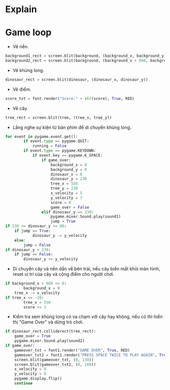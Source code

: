 # Explain
# Game loop
- Vẽ nền.
```python
background1_rect = screen.blit(background, (background_x, background_y))
background2_rect = screen.blit(background, (background_x + 600, background_y))
```
- Vẽ khủng long.
```python
dinosaur_rect = screen.blit(dinosaur, (dinosaur_x, dinosaur_y))
```
- Vẽ điểm.
```python
score_txt = font.render("Score:" + str(score), True, RED)
```
- Vẽ cây.
```python
tree_rect = screen.blit(tree, (tree_x, tree_y))
```
- Lắng nghe sự kiện từ bàn phím để di chuyển khủng long.
```python
for event in pygame.event.get():
        if event.type == pygame.QUIT:
            running = False
        if event.type == pygame.KEYDOWN:
            if event.key == pygame.K_SPACE:
                if game_over:
                    background_x = 0
                    background_y = 0
                    dinosaur_x = 0
                    dinosaur_y = 230
                    tree_x = 550
                    tree_y = 230
                    x_velocity = 5
                    y_velocity = 7
                    score = 0
                    game_over = False
                elif dinosaur_y == 230:
                    pygame.mixer.Sound.play(sound1)
                    jump = True
if 230 >= dinosaur_y >= 80:
    if jump == True:
            dinosaur_y -= y_velocity
    else:
        jump = False
if dinosaur_y < 230:
    if jump == False:
        dinosaur_y += y_velocity
```
- Di chuyển cây và nền dần về bên trái, nếu cây biến mất khỏi màn hình, reset vị trí của cây và cộng điểm cho người chơi.
```python
if background_x + 600 <= 0:
        background_x = 0
    tree_x -= x_velocity
if tree_x <= -20:
        tree_x = 550
        score += 1
```
- Kiểm tra xem khủng long có va chạm với cây hay không, nếu có thì hiển thị "Game Over" và dừng trò chơi.
```python
if dinosaur_rect.colliderect(tree_rect):
    game_over = True
    pygame.mixer.Sound.play(sound2)
if game_over:
    gameover_txt = font1.render("GAME OVER", True, RED)
    gameover_txt2 = font1.render("PRESS SPACE TWICE TO PLAY AGAIN", True, RED)
    screen.blit(gameover_txt, (0, 130))
    screen.blit(gameover_txt2, (0, 160))
    x_velocity = 0
    y_velocity = 0
    pygame.display.flip()
    continue
```